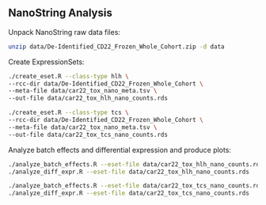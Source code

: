 ## NanoString Analysis

Unpack NanoString raw data files:

```bash
unzip data/De-Identified_CD22_Frozen_Whole_Cohort.zip -d data
```

Create ExpressionSets:

```bash
./create_eset.R --class-type hlh \
--rcc-dir data/De-Identified_CD22_Frozen_Whole_Cohort \
--meta-file data/car22_tox_nano_meta.tsv \
--out-file data/car22_tox_hlh_nano_counts.rds

./create_eset.R --class-type tcs \
--rcc-dir data/De-Identified_CD22_Frozen_Whole_Cohort \
--meta-file data/car22_tox_nano_meta.tsv \
--out-file data/car22_tox_tcs_nano_counts.rds
```

Analyze batch effects and differential expression and produce plots:

```bash
./analyze_batch_effects.R --eset-file data/car22_tox_hlh_nano_counts.rds
./analyze_diff_expr.R --eset-file data/car22_tox_hlh_nano_counts.rds
```

```bash
./analyze_batch_effects.R --eset-file data/car22_tox_tcs_nano_counts.rds
./analyze_diff_expr.R --eset-file data/car22_tox_tcs_nano_counts.rds
```
